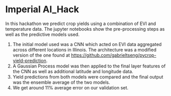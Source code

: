 # Imperial AI_Hack 
In this hackathon we predict crop yields using a combination of EVI and temperature data. The jupyter notebooks show the pre-processing steps as well as the predictive models used. 
1) The initial model used was a CNN which acted on EVI data aggregated across different locations in Illinois. The architecture was a modified version of the one found at https://github.com/gabrieltseng/pycrop-yield-prediction. 
2) A Gaussian Process model was then applied to the final layer features of the CNN as well as additional latitude and longitude data. 
3) Yield predictions from both models were compared and the final output was the ensemble average of the two models. 
4) We get around 11% average error on our validation set.


